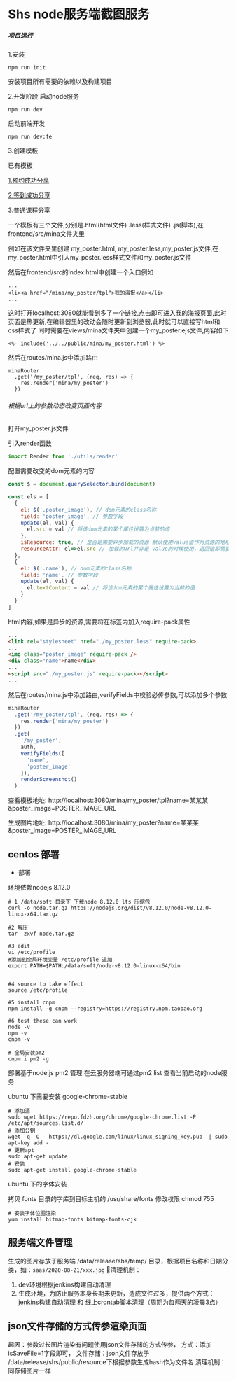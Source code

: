 # Shs node服务端截图服务

##### 项目运行

1.安装

```
npm run init
```

安装项目所有需要的依赖以及构建项目

2.开发阶段
启动node服务
```
npm run dev
```
启动前端开发
```
npm run dev:fe
```

3.创建模板

已有模板

[1.预约成功分享](http://localhost:3080/mina/book_success/tpl)

[2.签到成功分享](http://localhost:3080/mina/checkin/tpl)

[3.普通课程分享](http://localhost:3080/mina/course/tpl)

一个模板有三个文件,分别是.html(html文件) .less(样式文件) .js(脚本),在frontend/src/mina文件夹里

例如在该文件夹里创建 my_poster.html, my_poster.less,my_poster.js文件,在my_poster.html中引入my_poster.less样式文件和my_poster.js文件

然后在frontend/src的index.html中创建一个入口例如

```
...
<li><a href="/mina/my_poster/tpl">我的海报</a></li>
...
```

这时打开localhost:3080就能看到多了一个链接,点击即可进入我的海报页面,此时页面是热更新,在编辑器里的改动会随时更新到浏览器,此时就可以直接写html和css样式了
同时需要在views/mina文件夹中创建一个my_poster.ejs文件,内容如下

```
<%- include('../../public/mina/my_poster.html') %>
```

然后在routes/mina.js中添加路由

```
minaRouter
  .get('/my_poster/tpl', (req, res) => {
    res.render('mina/my_poster')
  })
```

###### 根据url上的参数动态改变页面内容

打开my_poster.js文件

引入render函数

```js
import Render from './utils/render'
```

配置需要改变的dom元素的内容

```js
const $ = document.querySelector.bind(document)

const els = [
  {
    el: $('.poster_image'), // dom元素的class名称
    field: 'poster_image', // 参数字段
    update(el, val) {
      el.src = val // 将该dom元素的某个属性设置为当前的值
    },
    isResource: true, // 是否是需要异步加载的资源 默认使用value值作为资源的地址加载
    resourceAttr: el=>el.src // 加载的url并非是 value的时候使用，返回值即需要加载资源地址
  },
  {
    el: $('.name'), // dom元素的class名称
    field: 'name', // 参数字段
    update(el, val) {
      el.textContent = val // 将该dom元素的某个属性设置为当前的值
    }
  }
]
```

html内容,如果是异步的资源,需要将在标签内加入require-pack属性

```html
...
<link rel="stylesheet" href="./my_poster.less" require-pack>
...
<img class="poster_image" require-pack /> 
<div class="name">name</div>
...
<script src="./my_poster.js" require-pack></script>
...
```

然后在routes/mina.js中添加路由,verifyFields中校验必传参数,可以添加多个参数

```js
minaRouter
  .get('/my_poster/tpl', (req, res) => {
    res.render('mina/my_poster')
  })
  .get(
    '/my_poster',
    auth,
    verifyFields([
      'name',
      'poster_image'
    ]),
    renderScreenshot()
  )
```

查看模板地址: http://localhost:3080/mina/my_poster/tpl?name=某某某&poster_image=POSTER_IMAGE_URL

生成图片地址: http://localhost:3080/mina/my_poster?name=某某某&poster_image=POSTER_IMAGE_URL


## centos 部署

* 部署

环境依赖nodejs 8.12.0

```shell
# 1 /data/soft 目录下 下载node 8.12.0 lts 压缩包
curl -o node.tar.gz https://nodejs.org/dist/v8.12.0/node-v8.12.0-linux-x64.tar.gz

#2 解压
tar -zxvf node.tar.gz

#3 edit 
vi /etc/profile
#添加到全局环境变量 /etc/profile 追加
export PATH=$PATH:/data/soft/node-v8.12.0-linux-x64/bin


#4 source to take effect
source /etc/profile

#5 install cnpm
npm install -g cnpm --registry=https://registry.npm.taobao.org

#6 test these can work 
node -v
npm -v
cnpm -v

# 全局安装pm2 
cnpm i pm2 -g
```


部署基于node.js pm2 管理 
在云服务器端可通过pm2 list 查看当前启动的node服务

ubuntu 下需要安装 google-chrome-stable

```shell
# 添加源
sudo wget https://repo.fdzh.org/chrome/google-chrome.list -P /etc/apt/sources.list.d/
# 添加公钥
wget -q -O - https://dl.google.com/linux/linux_signing_key.pub  | sudo apt-key add -
# 更新apt
sudo apt-get update
# 安装
sudo apt-get install google-chrome-stable
```

ubuntu 下的字体安装

拷贝 fonts 目录的字库到目标主机的
/usr/share/fonts
修改权限 chmod 755

```shell
# 安装字体位图渲染
yum install bitmap-fonts bitmap-fonts-cjk
```

## 服务端文件管理

生成的图片存放于服务端 /data/release/shs/temp/ 目录，根据项目名称和日期分类，如：``` saas/2020-08-21/xxx.jpg ```
清理机制：
1. dev环境根据jenkins构建自动清理
2. 生成环境，为防止服务本身长期未更新，造成文件过多，提供两个方式：jenkins构建自动清理 和 线上crontab脚本清理（周期为每两天的凌晨3点）

## json文件存储的方式传参渲染页面
起因：参数过长图片渲染有问题使用json文件存储的方式传参，
方式：添加isSaveFile=1字段即可，
文件存储：json文件存放于 /data/release/shs/public/resource下根据参数生成hash作为文件名
清理机制：同存储图片一样